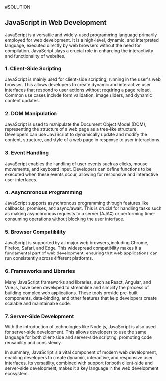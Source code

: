 #SOLUTION
## JavaScript in Web Development

JavaScript is a versatile and widely-used programming language primarily employed for web development. It is a high-level, dynamic, and interpreted language, executed directly by web browsers without the need for compilation. JavaScript plays a crucial role in enhancing the interactivity and functionality of websites.

### 1. Client-Side Scripting

JavaScript is mainly used for client-side scripting, running in the user's web browser. This allows developers to create dynamic and interactive user interfaces that respond to user actions without requiring a page reload. Common use cases include form validation, image sliders, and dynamic content updates.

### 2. DOM Manipulation

JavaScript is used to manipulate the Document Object Model (DOM), representing the structure of a web page as a tree-like structure. Developers can use JavaScript to dynamically update and modify the content, structure, and style of a web page in response to user interactions.

### 3. Event Handling

JavaScript enables the handling of user events such as clicks, mouse movements, and keyboard input. Developers can define functions to be executed when these events occur, allowing for responsive and interactive user interfaces.

### 4. Asynchronous Programming

JavaScript supports asynchronous programming through features like callbacks, promises, and async/await. This is crucial for handling tasks such as making asynchronous requests to a server (AJAX) or performing time-consuming operations without blocking the user interface.

### 5. Browser Compatibility

JavaScript is supported by all major web browsers, including Chrome, Firefox, Safari, and Edge. This widespread compatibility makes it a fundamental part of web development, ensuring that web applications can run consistently across different platforms.

### 6. Frameworks and Libraries

Many JavaScript frameworks and libraries, such as React, Angular, and Vue.js, have been developed to streamline and simplify the process of building complex web applications. These tools provide pre-built components, data-binding, and other features that help developers create scalable and maintainable code.

### 7. Server-Side Development

With the introduction of technologies like Node.js, JavaScript is also used for server-side development. This allows developers to use the same language for both client-side and server-side scripting, promoting code reusability and consistency.

In summary, JavaScript is a vital component of modern web development, enabling developers to create dynamic, interactive, and responsive user interfaces. Its versatility, combined with support for both client-side and server-side development, makes it a key language in the web development ecosystem.
